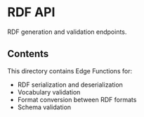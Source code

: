 # RDF API

RDF generation and validation endpoints.

## Contents

This directory contains Edge Functions for:
- RDF serialization and deserialization
- Vocabulary validation
- Format conversion between RDF formats
- Schema validation